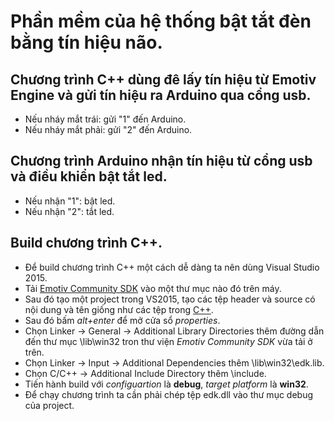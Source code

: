 # Phần mềm của hệ thống bật tắt đèn bằng tín hiệu não.
## Chương trình C++ dùng đê lấy tín hiệu từ Emotiv Engine và gửi tín hiệu ra Arduino qua cổng usb.<br/>
- Nếu nháy mắt trái: gửi "1" đến Arduino.<br/>
- Nếu nháy mắt phải: gửi "2" đến Arduino.<br/>

## Chương trình Arduino nhận tín hiệu từ cổng usb và điều khiển bật tắt led.<br/>
- Nếu nhận "1": bật led.<br/>
- Nếu nhận "2": tắt led.<br/>

## Build chương trình C++.<br/>
- Để build chương trình C++ một cách dễ dàng ta nên dùng Visual Studio 2015.<br/>
- Tải [Emotiv Community SDK](https://github.com/Emotiv/community-sdk) vào một thư mục nào đó trên máy.<br/>
- Sau đó tạo một project trong VS2015, tạo các tệp header và source có nội dung và tên giống như các tệp trong [C++](https://github.com/Sunfl4wer/NCKH_2019_PFIEVK15_HCMUT/tree/master/EEG_signal_control/C%2B%2B).<br/>
- Sau đó bấm *alt+enter* để mở cửa sổ *properties*.<br/>
- Chọn Linker -> General -> Additional Library Directories thêm đường dẫn đến thư mục <emotiv Community SDK directory>\lib\win32 tron thư viện *Emotiv Community SDK* vừa tải ở trên.<br/>
- Chọn Linker -> Input -> Additional Dependencies thêm <emotiv Community SDK directory>\lib\win32\edk.lib.<br/>
- Chọn C/C++ -> Additional Include Directory thêm <emotiv Community SDK directory>\include.<br/>
- Tiến hành build với *configuartion* là **debug**, *target platform* là **win32**.
- Để chạy chương trình ta cần phải chép tệp edk.dll vào thư mục debug của project.<br/>
